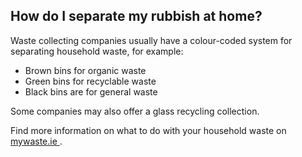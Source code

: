 ##  How do I separate my rubbish at home?

Waste collecting companies usually have a colour-coded system for separating
household waste, for example:

  * Brown bins for organic waste 
  * Green bins for recyclable waste 
  * Black bins are for general waste 

Some companies may also offer a glass recycling collection.

Find more information on what to do with your household waste on [ mywaste.ie
](https://www.mywaste.ie/) .
